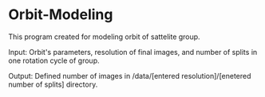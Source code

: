 # Orbit-Modeling

This program created for modeling orbit of sattelite group. 

Input: 
Orbit's parameters, resolution of final images, and number of splits in one rotation cycle of group.

Output: 
Defined number of images in /data/[entered resolution]/[enetered number of splits] directory.
